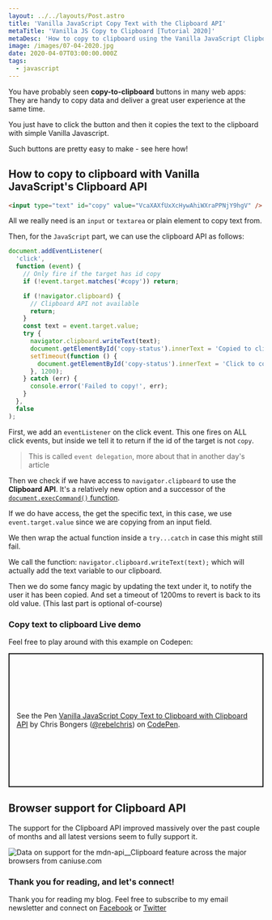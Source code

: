 ```yaml
---
layout: ../../layouts/Post.astro
title: 'Vanilla JavaScript Copy Text with the Clipboard API'
metaTitle: 'Vanilla JS Copy to Clipboard [Tutorial 2020]'
metaDesc: 'How to copy to clipboard using the Vanilla JavaScript Clipboard API. See code examples with explanations to try yourself.'
image: /images/07-04-2020.jpg
date: 2020-04-07T03:00:00.000Z
tags:
  - javascript
---
```


You have probably seen **copy-to-clipboard** buttons in many web apps: They are handy to copy data and deliver a great user experience at the same time.

You just have to click the button and then it copies the text to the clipboard with simple Vanilla Javascript.

Such buttons are pretty easy to make - see here how!

## How to copy to clipboard with Vanilla JavaScript's Clipboard API

```html
<input type="text" id="copy" value="VcaXAXfUxXcHywAhiWXraPPNjY9hgV" />
```

All we really need is an `input` or `textarea` or plain element to copy text from.

Then, for the `JavaScript` part, we can use the clipboard API as follows:

```js
document.addEventListener(
  'click',
  function (event) {
    // Only fire if the target has id copy
    if (!event.target.matches('#copy')) return;

    if (!navigator.clipboard) {
      // Clipboard API not available
      return;
    }
    const text = event.target.value;
    try {
      navigator.clipboard.writeText(text);
      document.getElementById('copy-status').innerText = 'Copied to clipboard';
      setTimeout(function () {
        document.getElementById('copy-status').innerText = 'Click to copy';
      }, 1200);
    } catch (err) {
      console.error('Failed to copy!', err);
    }
  },
  false
);
```

First, we add an `eventListener` on the click event.
This one fires on ALL click events, but inside we tell it to return if the id of the target is not `copy`.

> This is called `event delegation`, more about that in another day's article

Then we check if we have access to `navigator.clipboard` to use the **Clipboard API**. It's a relatively new option and a successor of the [`document.execCommand()` function](https://daily-dev-tips.com/posts/vanilla-javascript-copy-text-to-clipboard-with-document-execcommand/).

If we do have access, the get the specific text, in this case, we use `event.target.value` since we are copying from an input field.

We then wrap the actual function inside a `try...catch` in case this might still fail.

We call the function: `navigator.clipboard.writeText(text);` which will actually add the text variable to our clipboard.

Then we do some fancy magic by updating the text under it, to notify the user it has been copied. And set a timeout of 1200ms to revert is back to its old value. (This last part is optional of-course)

### Copy text to clipboard Live demo

Feel free to play around with this example on Codepen:

<p class="codepen" data-height="265" data-theme-id="dark" data-default-tab="html,result" data-user="rebelchris" data-slug-hash="ZEGdKOg" style="height: 265px; box-sizing: border-box; display: flex; align-items: center; justify-content: center; border: 2px solid; margin: 1em 0; padding: 1em;" data-pen-title="Vanilla JavaScript Copy Text to Clipboard with Clipboard API">
  <span>See the Pen <a href="https://codepen.io/rebelchris/pen/ZEGdKOg">
  Vanilla JavaScript Copy Text to Clipboard with Clipboard API</a> by Chris Bongers (<a href="https://codepen.io/rebelchris">@rebelchris</a>)
  on <a href="https://codepen.io">CodePen</a>.</span>
</p>
<script async src="https://static.codepen.io/assets/embed/ei.js"></script>

## Browser support for Clipboard API

The support for the Clipboard API improved massively over the past couple of months and all latest versions seem to fully support it.

<picture>
<source type="image/webp" srcset="https://caniuse.bitsofco.de/static/v1/mdn-api__Clipboard-1642746361576.webp" />
<source type="image/png" srcset="https://caniuse.bitsofco.de/static/v1/mdn-api__Clipboard-1642746361576.png" />
<img src="https://caniuse.bitsofco.de/static/v1/mdn-api__Clipboard-1642746361576.jpg" alt="Data on support for the mdn-api__Clipboard feature across the major browsers from caniuse.com" />
</picture>

### Thank you for reading, and let's connect!

Thank you for reading my blog. Feel free to subscribe to my email newsletter and connect on [Facebook](https://www.facebook.com/DailyDevTipsBlog) or [Twitter](https://twitter.com/DailyDevTips1)

